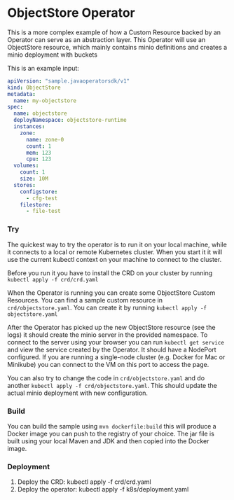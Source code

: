 # ObjectStore Operator

This is a more complex example of how a Custom Resource backed by an Operator can serve as
an abstraction layer. This Operator will use an ObjectStore resource, which mainly contains minio 
definitions and creates a minio deployment with buckets

This is an example input:
```yaml
apiVersion: "sample.javaoperatorsdk/v1"
kind: ObjectStore
metadata:
  name: my-objectstore
spec:
  name: objectstore
  deployNamespace: objectstore-runtime
  instances:
    zone:
      name: zone-0
      count: 1
      mem: 123
      cpu: 123
  volumes:
    count: 1
    size: 10M
  stores: 
    configstore: 
      - cfg-test
    filestore:
      - file-test
```

### Try 

The quickest way to try the operator is to run it on your local machine, while it connects to a local or remote
Kubernetes cluster. When you start it it will use the current kubectl context on your machine to connect to the cluster.

Before you run it you have to install the CRD on your cluster by running `kubectl apply -f crd/crd.yaml`

When the Operator is running you can create some ObjectStore Custom Resources. You can find a sample custom resource in
`crd/objectstore.yaml`. You can create it by running `kubectl apply -f objectstore.yaml`

After the Operator has picked up the new ObjectStore resource (see the logs) it should create the minio server in the 
provided namespace. To connect to the server using your browser you can run `kubectl get service` and view the service 
created by the Operator. It should have a NodePort configured. If you are running a single-node cluster 
(e.g. Docker for Mac or Minikube) you can connect to the VM on this port to access the page.

You can also try to change the code in `crd/objectstore.yaml` and do another `kubectl apply -f crd/objectstore.yaml`.
This should update the actual minio deployment with new configuration.  

### Build

You can build the sample using `mvn dockerfile:build` this will produce a Docker image you can push to the registry 
of your choice. The jar file is built using your local Maven and JDK and then copied into the Docker image.

### Deployment

1. Deploy the CRD: kubectl apply -f crd/crd.yaml
2. Deploy the operator: kubectl apply -f k8s/deployment.yaml
